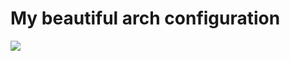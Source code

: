 # My beautiful arch configuration

![](https://github.com/imindMan/arch-config/blob/master/setup.png)
